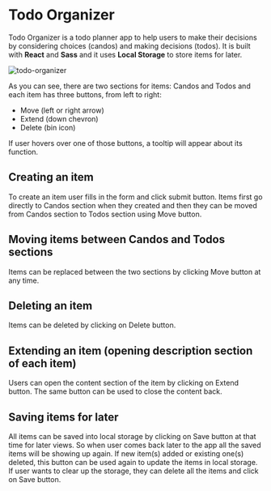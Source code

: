 # Todo Organizer

Todo Organizer is a todo planner app to help users to make their decisions by considering choices (candos) and making decisions (todos). It is built with **React** and **Sass** and it uses **Local Storage** to store items for later.

![todo-organizer](https://user-images.githubusercontent.com/73724613/126723005-7a3a8b37-4382-422c-85ed-d81a9cd5621d.jpg)

As you can see, there are two sections for items: Candos and Todos and each item has three buttons, from left to right: 
- Move (left or right arrow)
- Extend (down chevron)
- Delete (bin icon)

If user hovers over one of those buttons, a tooltip will appear about its function.

## Creating an item
To create an item user fills in the form and click submit button. Items first go directly to Candos section when they created and then they can be moved from Candos section to Todos section using Move button.
## Moving items between Candos and Todos sections
Items can be replaced between the two sections by clicking Move button at any time.
## Deleting an item
Items can be deleted by clicking on Delete button.
## Extending an item (opening description section of each item)
Users can open the content section of the item by clicking on Extend button. The same button can be used to close the content back.
## Saving items for later
All items can be saved into local storage by clicking on Save button at that time for later views. So when user comes back later to the app all the saved items will be showing up again. If new item(s) added or existing one(s) deleted, this button can be used again to update the items in local storage. If user wants to clear up the storage, they can delete all the items and click on Save button.
